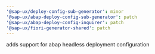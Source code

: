 ```yaml
---
'@sap-ux/deploy-config-sub-generator': minor
'@sap-ux/abap-deploy-config-sub-generator': patch
'@sap-ux/abap-deploy-config-inquirer': patch
'@sap-ux/fiori-generator-shared': patch
---
```


adds support for abap headless deployment configuration

